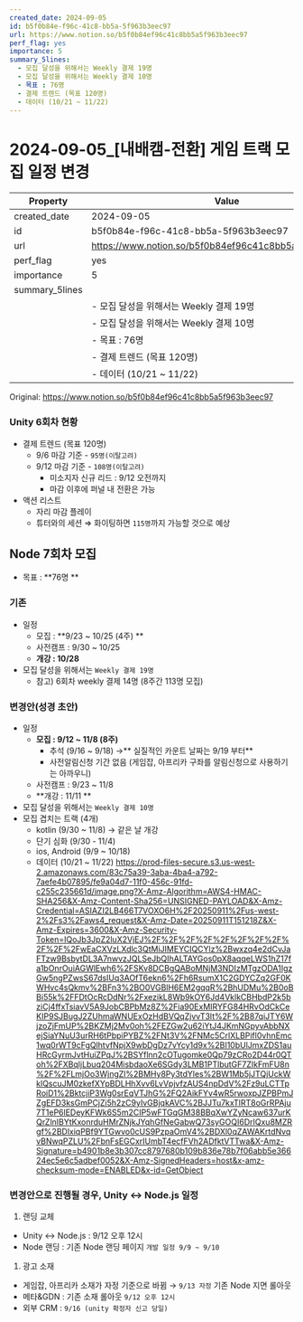 ```yaml
---
created_date: 2024-09-05
id: b5f0b84e-f96c-41c8-bb5a-5f963b3eec97
url: https://www.notion.so/b5f0b84ef96c41c8bb5a5f963b3eec97
perf_flag: yes
importance: 5
summary_5lines:
  - 모집 달성을 위해서는 Weekly 결제 19명
  - 모집 달성을 위해서는 Weekly 결제 10명
  - 목표 : 76명
  - 결제 트렌드 (목표 120명)
  - 데이터 (10/21 ~ 11/22)
---
```


# 2024-09-05_[내배캠-전환] 게임 트랙 모집 일정 변경

| Property | Value |
| --- | --- |
| created_date | 2024-09-05 |
| id | b5f0b84e-f96c-41c8-bb5a-5f963b3eec97 |
| url | https://www.notion.so/b5f0b84ef96c41c8bb5a5f963b3eec97 |
| perf_flag | yes |
| importance | 5 |
| summary_5lines | |
|  | - 모집 달성을 위해서는 Weekly 결제 19명 |
|  | - 모집 달성을 위해서는 Weekly 결제 10명 |
|  | - 목표 : 76명 |
|  | - 결제 트렌드 (목표 120명) |
|  | - 데이터 (10/21 ~ 11/22) |

Original: https://www.notion.so/b5f0b84ef96c41c8bb5a5f963b3eec97

### Unity 6회차 현황
- 결제 트렌드 (목표 120명)
  - 9/6 마감 기준 - `95명(이탈고려)` 
  - 9/12 마감 기준 - `108명(이탈고려)`
    - 미소지자 신규 리드 : 9/12 오전까지 
    - 마감 이후에 퍼널 내 전환은 가능
- 액션 리스트
  - 자리 마감 플레이
  - 튜터와의 세션 
⇒ 화이팅하면 `115명`까지 가능할 것으로 예상

## Node 7회차 모집
- 목표 : **76명 **

### 기존
- 일정
  - 모집 : **9/23 ~ 10/25 (4주) **
  - 사전캠프 : 9/30 ~ 10/25
  - **개강 : 10/28**
- 모집 달성을 위해서는 `Weekly 결제 19명`
  - 참고) 6회차 weekly 결제 14명 (8주간 113명 모집)

### 변경안(성경 초안)
- 일정 
  - **모집 : 9/12 ~ 11/8 (8주)**
    - 추석 (9/16 ~ 9/18) →** 실질적인 카운트 날짜는 9/19 부터**
    - 사전알림신청 기간 없음 (게임잡, 아프리카 구좌를 알림신청으로 사용하기는 아까우니)
  - 사전캠프 : 9/23 ~ 11/8
  - **개강 : 11/11 **
- 모집 달성을 위해서는 `Weekly 결제 10명`
- 모집 겹치는 트랙 (4개)
  - kotlin (9/30 ~ 11/8) → 같은 날 개강
  - 단기 심화 (9/30 - 11/4)
  - ios, Android (9/9 ~ 10/18)
  - 데이터 (10/21 ~ 11/22)
https://prod-files-secure.s3.us-west-2.amazonaws.com/83c75a39-3aba-4ba4-a792-7aefe4b07895/fe9a04d7-11f0-456c-91fd-c255c235661d/image.png?X-Amz-Algorithm=AWS4-HMAC-SHA256&X-Amz-Content-Sha256=UNSIGNED-PAYLOAD&X-Amz-Credential=ASIAZI2LB466T7VOXO6H%2F20250911%2Fus-west-2%2Fs3%2Faws4_request&X-Amz-Date=20250911T151218Z&X-Amz-Expires=3600&X-Amz-Security-Token=IQoJb3JpZ2luX2VjEJ%2F%2F%2F%2F%2F%2F%2F%2F%2F%2F%2FwEaCXVzLXdlc3QtMiJIMEYCIQCYlz%2Bwxzq4e2dCvJaFTzw9BsbytDL3A7nwvzJQLSeJbQIhALTAYGos0pX8aqqeLWS1hZ17fa1bOnrOuiAGWlEwh6%2FSKv8DCBgQABoMNjM3NDIzMTgzODA1IgzGw5ngPZwsS67dsIUq3AOfT6ekn6%2Fh6RsumX1C2GDYCZq2GF0KWHvc4sQkmv%2BFn3%2BO0VGBlH6EM2gqqR%2BhUDMu%2B0oBBi55k%2FFDtOcRcDdNr%2FxezikL8Wb9kOY6Jd4VklkCBHbdP2k5bziCj4ffxTsiavV5A9JobCBPbMz8Z%2Fia90ExMIRYFG84HRvOdCkCeKIP9SJBugJ2ZUhmaWNUExOzHdBVQqZjvvT3lt%2F%2B87qiJTY6WjzoZjFmUP%2BKZMj2Mv0oh%2FEZGw2u62iYtJ4JKmNGpyvAbbNXejSiaYNuU3urRH6tPbpiPYBZ%2FNt3V%2FNMc5CrlXLBPifl0vhnEmc1wq0rWT9cFgQlhtvfNpjX9wbDgDz7vYcy1d9x%2BI10bUlJmxZDS1auHRcGyrmJvtHuiZPqJ%2BSYflnn2cOTugomke0Qp79zCRo2D44r0QToh%2FXBqljLbuq204MisbdaoXe6SGdy3LMB1PTlbutGF7ZIkFmFU8n%2F%2FLmjOo3WjngZl%2BMHy8Py3tdYles%2BW1Mb5jJTQjUckWklQscuJM0zkefXYpBDLHhXvv6LvVpjvfzAUS4npDdV%2Fz9uLCTTpRoiD1%2BktcjiP3Wg0srEqVTJhG%2FQ2AikFYv4wR5rwoxpJZPBPmJZgEFD3ksGmPCjZi5h2zC9yIvGBjqkAVC%2BJJTu7kxTlRT8oGrRPAju7T1eP6lEDeyKFWk6S5m2CIP5wFTGqGM38BBqXwYZyNcaw637urKQrZlnIBYtKxonrduHMrZNjkJYqhGfNeGabwQ73syGOQI6DrIQxu8MZRgf%2BDlxiqPBf9YTGwvo0cUS9PzpaOmV4%2BDXl0qZAWAKrtdNvqvBNwqPZLU%2FbnFsEGCxrIUmbT4ecfFVh2ADfktVTTwa&X-Amz-Signature=b4901b8e3b307cc8797680b109b836e78b7f06abb5e36624ec5e6c5adbef0052&X-Amz-SignedHeaders=host&x-amz-checksum-mode=ENABLED&x-id=GetObject

### 변경안으로 진행될 경우, Unity ↔ Node.js 일정
1. 랜딩 교체
  - Unity ↔ Node.js : 9/12 오후 12시
  - Node 랜딩 : 기존 Node 랜딩 페이지 `개발 일정 9/9 ~ 9/10`
1. 광고 소재
  - 게임잡, 아프리카 소재가 자정 기준으로 바뀜 
    → `9/13 자정` 기존 Node 지면 롤아웃 
  - 메타&GDN : 기존 소재 롤아웃 `9/12 오후 12시`
  - 외부 CRM : `9/16 (unity 확정자 신고 당일)`
